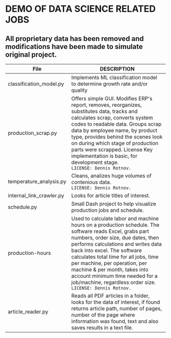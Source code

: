 # DEMO OF DATA SCIENCE RELATED JOBS

## All proprietary data has been removed and modifications have been made to simulate original project.
| File | DESCRIPTION |
|-----|-------------|
|classification_model.py|Implements ML classification model to determine growth rate and/or quality|
|production_scrap.py|Offers simple GUI. Modifies ERP's report, removes, reorganizes, substitutes data, tracks and calculates scrap, converts system codes to readable data. Groups scrap data by employee name, by product type, provides behind the scenes look on during which stage of production parts were scrapped. License Key implementation is basic, for development stage.</br> `LICENSE: Dennis Rotnov.`|
|temperature_analysis.py|Cleans, analizes huge volumes of contenious data.</br> `LICENSE: Dennis Rotnov.`
|internal_link_crawler.py|Looks for article titles of interest.|
|schedule.py|Small Dash project to help visualize production jobs and schedule.|
|production-hours|Used to calculate labor and machine hours on a production schedule. The software reads Excel, grabs part numbers, order size, due dates, then performs calculations and writes data back into excel. The software calculates total time for all jobs, time per machine, per operation, per machine & per month, takes into account minimum time needed for a job/machine, regardless order size. `LICENSE: Dennis Rotnov.`|
|article_reader.py| Reads all PDF articles in a folder, looks for the data of interest, if found returns article path, number of pages, number of the page where information was found, text and also saves results in a text file.|
